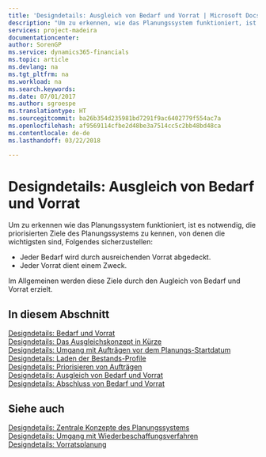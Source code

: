 ```yaml
---
title: 'Designdetails: Ausgleich von Bedarf und Vorrat | Microsoft Docs'
description: "Um zu erkennen, wie das Planungssystem funktioniert, ist es erforderlich, die priorisierten Ziele des Planungssystems zu kennen. Die wichtigsten davon sind, sicherzustellen, dass jeglicher Bedarf durch genügenden Vorrat befriedigt wird und jeder Vorrat einem Zweck dient."
services: project-madeira
documentationcenter: 
author: SorenGP
ms.service: dynamics365-financials
ms.topic: article
ms.devlang: na
ms.tgt_pltfrm: na
ms.workload: na
ms.search.keywords: 
ms.date: 07/01/2017
ms.author: sgroespe
ms.translationtype: HT
ms.sourcegitcommit: ba26b354d235981bd7291f9ac6402779f554ac7a
ms.openlocfilehash: af9569114cfbe2d48be3a7514cc5c2bb48bd48ca
ms.contentlocale: de-de
ms.lasthandoff: 03/22/2018

---
```

# <a name="design-details-balancing-demand-and-supply"></a>Designdetails: Ausgleich von Bedarf und Vorrat
Um zu erkennen wie das Planungssystem funktioniert, ist es notwendig, die priorisierten Ziele des Planungssystems zu kennen, von denen die wichtigsten sind, Folgendes sicherzustellen:  

- Jeder Bedarf wird durch ausreichenden Vorrat abgedeckt.  
- Jeder Vorrat dient einem Zweck.  

 Im Allgemeinen werden diese Ziele durch den Augleich von Bedarf und Vorrat erzielt.  

## <a name="in-this-section"></a>In diesem Abschnitt  
[Designdetails: Bedarf und Vorrat](design-details-demand-and-supply.md)  
[Designdetails: Das Ausgleichskonzept in Kürze](design-details-the-concept-of-balancing-in-brief.md)  
[Designdetails: Umgang mit Aufträgen vor dem Planungs-Startdatum](design-details-dealing-with-orders-before-the-planning-starting-date.md)  
[Designdetails: Laden der Bestands-Profile](design-details-loading-the-inventory-profiles.md)  
[Designdetails: Priorisieren von Aufträgen](design-details-prioritizing-orders.md)  
[Designdetails: Ausgleich von Bedarf und Vorrat](design-details-balancing-supply-with-demand.md)  
[Designdetails: Abschluss von Bedarf und Vorrat](design-details-closing-demand-and-supply.md)  

## <a name="see-also"></a>Siehe auch  
 [Designdetails: Zentrale Konzepte des Planungssystems](design-details-central-concepts-of-the-planning-system.md)   
 [Designdetails: Umgang mit Wiederbeschaffungsverfahren](design-details-handling-reordering-policies.md)   
 [Designdetails: Vorratsplanung](design-details-supply-planning.md)

